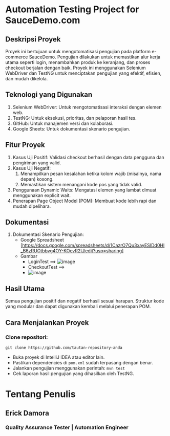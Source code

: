 # Automation Testing Project for SauceDemo.com

## Deskripsi Proyek
Proyek ini bertujuan untuk mengotomatisasi pengujian pada platform e-commerce SauceDemo. Pengujian dilakukan untuk memastikan alur kerja utama seperti login, menambahkan produk ke keranjang, dan proses checkout berjalan dengan baik. Proyek ini menggunakan Selenium WebDriver dan TestNG untuk menciptakan pengujian yang efektif, efisien, dan mudah dikelola.

## Teknologi yang Digunakan
1. Selenium WebDriver: Untuk mengotomatisasi interaksi dengan elemen web.
2. TestNG: Untuk eksekusi, prioritas, dan pelaporan hasil tes.
3. GitHub: Untuk manajemen versi dan kolaborasi.
4. Google Sheets: Untuk dokumentasi skenario pengujian.

## Fitur Proyek
1. Kasus Uji Positif: Validasi checkout berhasil dengan data pengguna dan pengiriman yang valid.
2. Kasus Uji Negatif:
   1. Menampilkan pesan kesalahan ketika kolom wajib (misalnya, nama depan) kosong.
   2. Memastikan sistem menangani kode pos yang tidak valid.
3. Penggunaan Dynamic Waits: Mengatasi elemen yang lambat dimuat menggunakan explicit wait.
4. Penerapan Page Object Model (POM): Membuat kode lebih rapi dan mudah dipelihara.

## Dokumentasi
1. Dokumentasi Skenario Pengujian:
   * Google Spreadsheet [https://docs.google.com/spreadsheets/d/1CazrO7Qu3xayESIDd0HI_B6zRUOtbbvg4OY-KOcvR2U/edit?usp=sharing]
   * Gambar
        * LoginTest ==> ![image](https://github.com/user-attachments/assets/62b93b48-92a8-4d0a-90df-94cfc605111f)
        * CheckoutTest ==>
        *  ![image](https://github.com/user-attachments/assets/17d1abde-a7a5-4f5d-bb52-05aaad680eb7)


## Hasil Utama
Semua pengujian positif dan negatif berhasil sesuai harapan.
Struktur kode yang modular dan dapat digunakan kembali melalui penerapan POM.

## Cara Menjalankan Proyek

### Clone repositori:
```git clone https://github.com/tautan-repository-anda```
* Buka proyek di IntelliJ IDEA atau editor lain.
* Pastikan dependencies di ```pom.xml``` sudah terpasang dengan benar.
* Jalankan pengujian menggunakan perintah:
```mvn test```
* Cek laporan hasil pengujian yang dihasilkan oleh TestNG.


# Tentang Penulis
## Erick Damora
### Quality Assurance Tester | Automation Engineer
